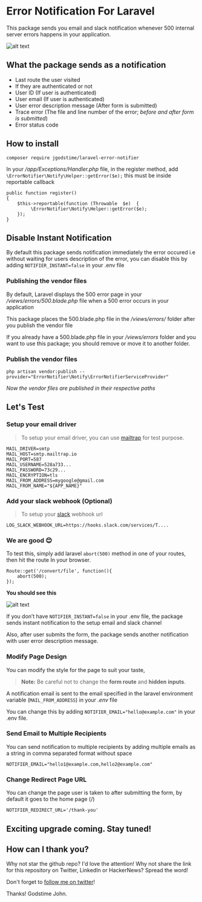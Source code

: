 
# Error Notification For Laravel

This package sends you email and slack notification whenever 500 internal server errors happens in your application.
  

![alt text](https://img001.prntscr.com/file/img001/Zirxkel4QF-IDBFV5v1veA.png)

 
## What the package sends as a notification

- Last route the user visited
- If they are authenticated or not
- User ID (If user is authenticated)
- User email (If user is authenticated)
- User error description message (After form is submitted)
- Trace error (The file and line number of the error; *before and after form is submitted*)
- Error status code

## How to install

    composer require jgodstime/laravel-error-notifier

In your */app/Exceptions/Handler.php* file, in the register method, add `\ErrorNotifier\Notify\Helper::getError($e);` this must be  inside  reportable callback

    public function register()
    {
    	$this->reportable(function (Throwable  $e)  {
    		 \ErrorNotifier\Notify\Helper::getError($e);
    	});
    }

## Disable  Instant Notification 
 
 By default this package sends notification immediately the error occured i.e without waiting for users description of the error, you can disable this by adding `NOTIFIER_INSTANT=false` in your .env file
 
### Publishing the vendor files

By default, Laravel displays the 500 error page in your */views/errors/500.blade.php* file when a 500 error occurs in your application

This package places the 500.blade.php file in the */views/errors/* folder after you publish the vendor file

If you already have a 500.blade.php file in your */views/errors* folder and you want to use this package; you should remove or move it to another folder.

### Publish the vendor files

    php artisan vendor:publish --provider="ErrorNotifier\Notify\ErrorNotifierServiceProvider"

*Now the vendor files are published in their respective paths*

## Let's Test

### Setup your email driver
> To setup your email driver, you can use [mailtrap](https://mailtrap.io/) for test purpose.

    MAIL_DRIVER=smtp
    MAIL_HOST=smtp.mailtrap.io
    MAIL_PORT=587
    MAIL_USERNAME=528a733...
    MAIL_PASSWORD=73c29...
    MAIL_ENCRYPTION=tls
    MAIL_FROM_ADDRESS=mygoogle@gmail.com
    MAIL_FROM_NAME="${APP_NAME}"

### Add your slack webhook (Optional)
> To setup your  [slack](https://api.slack.com/messaging/webhooks)  webhook url

    LOG_SLACK_WEBHOOK_URL=https://hooks.slack.com/services/T....

### We are good 😊 
To test this, simply add laravel `abort(500)` method in one of your routes, then hit the route In your browser.

    Route::get('/convert/file', function(){
    	abort(500);
    });

**You should see this**

![alt text](https://img001.prntscr.com/file/img001/Zirxkel4QF-IDBFV5v1veA.png)

 If you don’t  have `NOTIFIER_INSTANT=false` in your .env file, the package sends instant notification to the setup email and slack channel

Also, after user submits the form, the package sends another notification with user error description message.

### Modify Page Design
You can modify the style for the page to suit your taste,
>  **Note:** Be careful not to change the **form route** and **hidden inputs**.

A notification email is sent to the email specified in the laravel environment variable (`MAIL_FROM_ADDRESS`) in your *.env* file

You can change this by adding `NOTIFIER_EMAIL="hello@example.com"` in your .env file.


### Send Email to Multiple Recipients

You can send notification to multiple recipients by adding multiple emails as a string in comma separated format without space

    NOTIFIER_EMAIL="hello1@example.com,hello2@example.com"


### Change Redirect Page URL

You can change the page user is taken to after submitting the form, by default it goes to the home page (/)

    NOTIFIER_REDIRECT_URL='/thank-you'


## Exciting upgrade coming. Stay tuned!

  

## How can I thank you?

Why not star the github repo? I'd love the attention! Why not share the link for this repository on Twitter, LinkedIn or HackerNews? Spread the word!

Don't forget to [follow me on twitter](https://twitter.com/johngodstime)!

Thanks! Godstime John.





